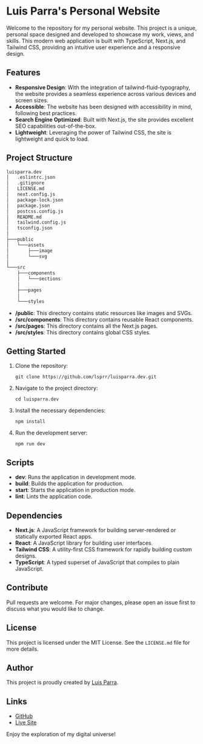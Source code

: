# Luis Parra's Personal Website

Welcome to the repository for my personal website. This project is a unique, personal space designed and developed to showcase my work, views, and skills. This modern web application is built with TypeScript, Next.js, and Tailwind CSS, providing an intuitive user experience and a responsive design.

## Features

- **Responsive Design**: With the integration of tailwind-fluid-typography, the website provides a seamless experience across various devices and screen sizes.
- **Accessible**: The website has been designed with accessibility in mind, following best practices.
- **Search Engine Optimized**: Built with Next.js, the site provides excellent SEO capabilities out-of-the-box.
- **Lightweight**: Leveraging the power of Tailwind CSS, the site is lightweight and quick to load.

## Project Structure

```bash
luisparra.dev
│   .eslintrc.json
│   .gitignore
│   LICENSE.md
│   next.config.js
│   package-lock.json
│   package.json
│   postcss.config.js
│   README.md
│   tailwind.config.js
│   tsconfig.json
│
├───public
│   └───assets
│       ├───image
│       └───svg
│
└───src
    ├───components
    │   └───sections
    │
    ├───pages
    │
    └───styles
```

- **/public**: This directory contains static resources like images and SVGs.
- **/src/components**: This directory contains reusable React components.
- **/src/pages**: This directory contains all the Next.js pages.
- **/src/styles**: This directory contains global CSS styles.

## Getting Started

1. Clone the repository:
   ```
   git clone https://github.com/lsprr/luisparra.dev.git
   ```
2. Navigate to the project directory:
   ```
   cd luisparra.dev
   ```
3. Install the necessary dependencies:
   ```
   npm install
   ```
4. Run the development server:
   ```
   npm run dev
   ```

## Scripts

- **dev**: Runs the application in development mode.
- **build**: Builds the application for production.
- **start**: Starts the application in production mode.
- **lint**: Lints the application code.

## Dependencies

- **Next.js**: A JavaScript framework for building server-rendered or statically exported React apps.
- **React**: A JavaScript library for building user interfaces.
- **Tailwind CSS**: A utility-first CSS framework for rapidly building custom designs.
- **TypeScript**: A typed superset of JavaScript that compiles to plain JavaScript.

## Contribute

Pull requests are welcome. For major changes, please open an issue first to discuss what you would like to change.

## License

This project is licensed under the MIT License. See the `LICENSE.md` file for more details.

## Author

This project is proudly created by [Luis Parra](https://github.com/lsprr).

## Links

- [GitHub](https://github.com/lsprr/luisparra.dev)
- [Live Site](https://www.luisparra.dev)

Enjoy the exploration of my digital universe!
